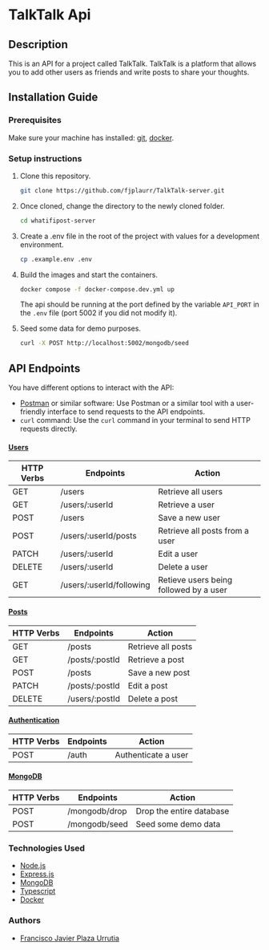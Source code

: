 # TalkTalk Api

## Description

This is an API for a project called TalkTalk. TalkTalk is a platform that allows you to add other users as friends and write posts to share your thoughts.

## Installation Guide

### Prerequisites

Make sure your machine has installed: [git](https://git-scm.com/), [docker](https://www.docker.com/).

### Setup instructions

1. Clone this repository.
   ```sh
   git clone https://github.com/fjplaurr/TalkTalk-server.git
   ```
2. Once cloned, change the directory to the newly cloned folder.

   ```sh
   cd whatifipost-server
   ```

3. Create a .env file in the root of the project with values for a development environment.

   ```sh
   cp .example.env .env
   ```

4. Build the images and start the containers.
   ```sh
   docker compose -f docker-compose.dev.yml up
   ```
   The api should be running at the port defined by the variable `API_PORT` in the `.env` file (port 5002 if you did not modify it).
5. Seed some data for demo purposes.
   ```sh
   curl -X POST http://localhost:5002/mongodb/seed
   ```

## API Endpoints

You have different options to interact with the API:

- [Postman](https://www.postman.com/) or similar software: Use Postman or a similar tool with a user-friendly interface to send requests to the API endpoints.
- `curl` command: Use the `curl` command in your terminal to send HTTP requests directly.

#### <b><u>Users</u></b>

| HTTP Verbs | Endpoints                | Action                                 |
| ---------- | ------------------------ | -------------------------------------- |
| GET        | /users                   | Retrieve all users                     |
| GET        | /users/:userId           | Retrieve a user                        |
| POST       | /users                   | Save a new user                        |
| POST       | /users/:userId/posts     | Retrieve all posts from a user         |
| PATCH      | /users/:userId           | Edit a user                            |
| DELETE     | /users/:userId           | Delete a user                          |
| GET        | /users/:userId/following | Retieve users being followed by a user |

#### <b><u>Posts</u></b>

| HTTP Verbs | Endpoints      | Action             |
| ---------- | -------------- | ------------------ |
| GET        | /posts         | Retrieve all posts |
| GET        | /posts/:postId | Retrieve a post    |
| POST       | /posts         | Save a new post    |
| PATCH      | /posts/:postId | Edit a post        |
| DELETE     | /users/:postId | Delete a post      |

#### <b><u>Authentication</u></b>

| HTTP Verbs | Endpoints | Action              |
| ---------- | --------- | ------------------- |
| POST       | /auth     | Authenticate a user |

#### <b><u>MongoDB</u></b>

| HTTP Verbs | Endpoints     | Action                   |
| ---------- | ------------- | ------------------------ |
| POST       | /mongodb/drop | Drop the entire database |
| POST       | /mongodb/seed | Seed some demo data      |

### Technologies Used

- [Node.js](https://nodejs.org/)
- [Express.js](https://expressjs.com)
- [MongoDB](https://www.mongodb.com/)
- [Typescript](https://www.typescriptlang.org)
- [Docker](https://www.docker.com)

### Authors

- [Francisco Javier Plaza Urrutia](https://github.com/fjplaurr)

